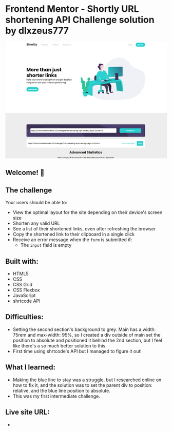 # Frontend Mentor - Shortly URL shortening API Challenge solution by dlxzeus777

![Design preview for the Shortly URL shortening API coding challenge](./images/desktop.png)

## Welcome! 👋

## The challenge

Your users should be able to:

- View the optimal layout for the site depending on their device's screen size
- Shorten any valid URL
- See a list of their shortened links, even after refreshing the browser
- Copy the shortened link to their clipboard in a single click
- Receive an error message when the `form` is submitted if:
  - The `input` field is empty

## Built with:

- HTML5
- CSS
- CSS Grid
- CSS Flexbox
- JavaScript
- shrtcode API

## Difficulties:

- Setting the second section's background to grey. Main has a width: 75rem and max-width: 95%, so I created a div outside of main set the position to absolute and positioned it behind the 2nd section, but I feel like there's a so much better solution to this.
- First time using shrtcode's API but I managed to figure it out!

## What I learned:

- Making the blue line to stay was a struggle, but I researched online on how to fix it, and the solution was to set the parent div to position: relative, and the blue line position to absolute.
- This was my first intermediate challenge.

## Live site URL:

- 
